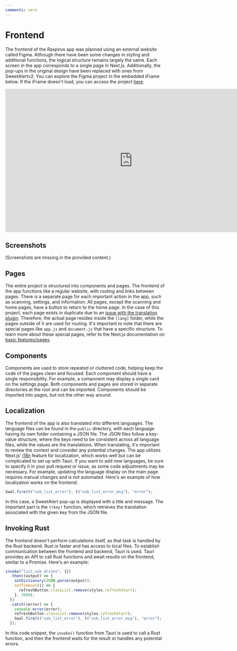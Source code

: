 ```yaml
---
comments: vero
---
```


# Frontend

The frontend of the Raspirus app was planned using an external website called Figma. Although there have been some changes in styling and additional functions, the logical structure remains largely the same. Each screen in the app corresponds to a single page in Next.js. Additionally, the pop-ups in the original design have been replaced with ones from SweetAlertv2. You can explore the Figma project in the embedded iFrame below. If the iFrame doesn't load, you can access the project [here](https://www.figma.com/file/pkgpwieNbhYiOi4Gz6Uyt6/Raspirus).

<iframe title="The original Raspirus project on Figma" style="border: 1px solid rgba(0, 0, 0, 0.1);" width="800" height="450" src="https://www.figma.com/embed?embed_host=share&url=https%3A%2F%2Fwww.figma.com%2Ffile%2FpkgpwieNbhYiOi4Gz6Uyt6%2FRaspirus%3Fnode-id%3D0%253A1%26t%3DGr4YG3Ynv24YVlz2-1" allowfullscreen></iframe>

## Screenshots

(Screenshots are missing in the provided content.)

## Pages

The entire project is structured into components and pages. The frontend of the app functions like a regular website, with routing and links between pages. There is a separate page for each important action in the app, such as scanning, settings, and information. All pages, except the scanning and home pages, have a button to return to the home page. In the case of this project, each page exists in duplicate due to an [issue with the translation plugin](https://github.com/Raspirus/Raspirus/issues/137). Therefore, the actual page resides inside the `[lang]` folder, while the pages outside of it are used for routing. It's important to note that there are special pages like `app.js` and `document.js` that have a specific structure. To learn more about these special pages, refer to the Next.js documentation on [basic features/pages](https://nextjs.org/docs/basic-features/pages).

## Components

Components are used to store repeated or cluttered code, helping keep the code of the pages clean and focused. Each component should have a single responsibility. For example, a component may display a single card on the settings page. Both components and pages are stored in separate directories at the root and can be imported. Components should be imported into pages, but not the other way around.

## Localization

The frontend of the app is also translated into different languages. The language files can be found in the `public` directory, with each language having its own folder containing a JSON file. The JSON files follow a key-value structure, where the keys need to be consistent across all language files, while the values are the translations. When translating, it's important to review the context and consider any potential changes. The app utilizes Next.js' [i18n](https://nextjs.org/docs/advanced-features/i18n-routing) feature for localization, which works well but can be complicated to set up with Tauri. If you want to add new languages, be sure to specify it in your pull request or issue, as some code adjustments may be necessary. For example, updating the language display on the main page requires manual changes and is not automated. Here's an example of how localization works on the frontend:

```js
Swal.fire(t("usb_list_error"), t("usb_list_error_msg"), "error");
```

In this case, a SweetAlert pop-up is displayed with a title and message. The important part is the `t(key)` function, which retrieves the translation associated with the given key from the JSON file.

## Invoking Rust

The frontend doesn't perform calculations itself, as that task is handled by the Rust backend. Rust is faster and has access to local files. To establish communication between the frontend and backend, Tauri is used. Tauri provides an API to call Rust functions and await results on the frontend, similar to a Promise. Here's an example:

```js
invoke("list_usb_drives", {})
  .then((output) => {
    setDictionary(JSON.parse(output));
    setTimeout(() => {
      refreshButton.classList.remove(styles.refreshStart);
    }, 3000);
  })
  .catch((error) => {
    console.error(error);
    refreshButton.classList.remove(styles.refreshStart);
    Swal.fire(t("usb_list_error"), t("usb_list_error_msg"), "error");
  });
```

In this code snippet, the `invoke()` function from Tauri is used to call a Rust function, and then the frontend waits for the result or handles any potential errors.